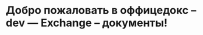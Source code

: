 # <a name="welcome-to-officedocs-dev-exchange-docs"></a>Добро пожаловать в оффицедокс – dev — Exchange – документы!